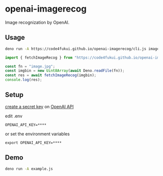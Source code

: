 # openai-imagerecog

Image recognization by OpenAI.

## Usage

```sh
deno run -A https://code4fukui.github.io/openai-imagerecog/cli.js image.jpg > image.txt
```

```JavaScript
import { fetchImageRecog } from "https://code4fukui.github.io/openai-imagerecog/fetchImageRecog.js"

const fn = "image.jpg";
const imgbin = new Uint8Array(await Deno.readFile(fn));
const res = await fetchImageRecog(imgbin);
console.log(res);
```

## Setup

[create a secret key](https://beta.openai.com/docs/quickstart/build-your-application) on [OpenAI API](https://platform.openai.com/account/api-keys)

edit .env
```
OPENAI_API_KEY=****
```
or set the environment variables
```
export OPENAI_API_KEY=****
```

## Demo

```sh
deno run -A example.js
```
